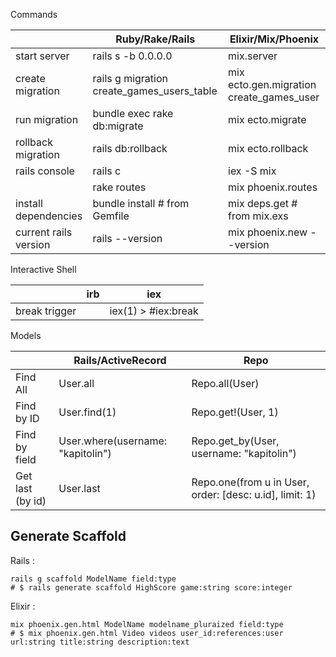 Commands

|                      | Ruby/Rake/Rails                            | Elixir/Mix/Phoenix                        |
|----------------------|--------------------------------------------|------------------------------------------|
| start server         | rails s -b 0.0.0.0                         | mix.server                               |
| create migration     | rails g migration create_games_users_table | mix ecto.gen.migration create_games_user |
| run migration        | bundle exec rake db:migrate                | mix ecto.migrate                         |
| rollback migration   | rails db:rollback                          | mix ecto.rollback                        |
| rails console        | rails c                                    | iex -S mix                               |
|                      | rake routes                                | mix phoenix.routes                       |
| install dependencies | bundle install # from Gemfile              | mix deps.get # from  mix.exs             |
| current rails version| rails --version                            | mix phoenix.new --version                |

Interactive Shell

|                      | irb                                        | iex                                      |
|----------------------|--------------------------------------------|------------------------------------------|
| break trigger        | <Ctrl-C>                                   | iex(1) > #iex:break                      |

Models

|                      | Rails/ActiveRecord                         | Repo                                     |
|----------------------|--------------------------------------------|------------------------------------------|
| Find All             | User.all                                   | Repo.all(User)                           |
| Find by ID           | User.find(1)                               | Repo.get!(User, 1)                       |
| Find by field        | User.where(username: "kapitolin")          | Repo.get_by(User, username: "kapitolin") |
| Get last (by id)     | User.last                                  | Repo.one(from u in User, order: [desc: u.id], limit: 1) |


Generate Scaffold
---

Rails :

```
rails g scaffold ModelName field:type
# $ rails generate scaffold HighScore game:string score:integer
```

Elixir :

```
mix phoenix.gen.html ModelName modelname_pluraized field:type
# $ mix phoenix.gen.html Video videos user_id:references:user url:string title:string description:text
```



